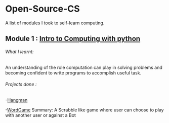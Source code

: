 # Open-Source-CS
A list of modules I took to self-learn computing. 

## Module 1 : [Intro to Computing with python](https://ocw.mit.edu/courses/electrical-engineering-and-computer-science/6-0001-introduction-to-computer-science-and-programming-in-python-fall-2016/)

###### What I learnt:
An understanding of the role computation can play in solving problems and becoming confident to write programs to accomplish useful task.

###### Projects done :
-[Hangman](https://github.com/ExtremelySunnyYK/hangman-python)

-[WordGame](https://github.com/ExtremelySunnyYK/Open-Source-CS/tree/master/Module%201%20Project/WordGame)
Summary: A Scrabble like game where user can choose to play with another user or against a Bot
